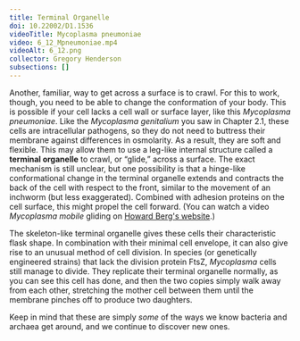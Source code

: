 ```yaml
---
title: Terminal Organelle
doi: 10.22002/D1.1536
videoTitle: Mycoplasma pneumoniae
video: 6_12_Mpneumoniae.mp4
videoAlt: 6_12.png
collector: Gregory Henderson
subsections: []
---
```


Another, familiar, way to get across a surface is to crawl. For this to work, though, you need to be able to change the conformation of your body. This is possible if your cell lacks a cell wall or surface layer, like this *Mycoplasma pneumoniae*. Like the *Mycoplasma genitalium* you saw in Chapter 2.1, these cells are intracellular pathogens, so they do not need to buttress their membrane against differences in osmolarity. As a result, they are soft and flexible. This may allow them to use a leg-like internal structure called a **terminal organelle** to crawl, or “glide,” across a surface. The exact mechanism is still unclear, but one possibility is that a hinge-like conformational change in the terminal organelle extends and contracts the back of the cell with respect to the front, similar to the movement of an inchworm (but less exaggerated). Combined with adhesion proteins on the cell surface, this might propel the cell forward. (You can watch a video *Mycoplasma mobile* gliding on [Howard Berg's website](http://www.rowland.harvard.edu/labs/bacteria/movies/mycoplasma.php).)

The skeleton-like terminal organelle gives these cells their characteristic flask shape. In combination with their minimal cell envelope, it can also give rise to an unusual method of cell division. In species (or genetically engineered strains) that lack the division protein FtsZ, *Mycoplasma* cells still manage to divide. They replicate their terminal organelle normally, as you can see this cell has done, and then the two copies simply walk away from each other, stretching the mother cell between them until the membrane pinches off to produce two daughters.

Keep in mind that these are simply *some* of the ways we know bacteria and archaea get around, and we continue to discover new ones.

